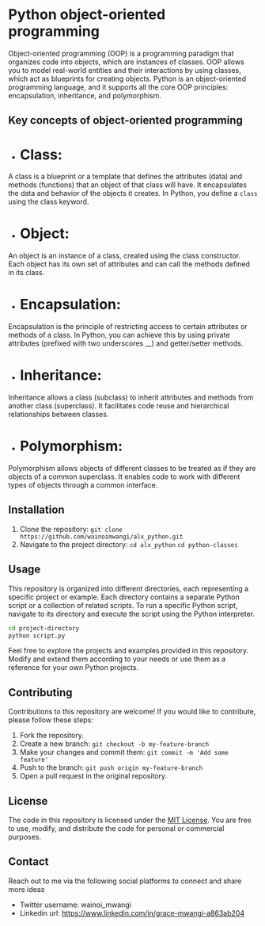 # Python object-oriented programming

Object-oriented programming (OOP) is a programming paradigm that organizes code into objects, which are instances of classes. OOP allows you to model real-world entities and their interactions by using classes, which act as blueprints for creating objects. Python is an object-oriented programming language, and it supports all the core OOP principles: encapsulation, inheritance, and polymorphism.

##  Key concepts of object-oriented programming 

- # Class: 
A class is a blueprint or a template that defines the attributes (data) and methods (functions) that an object of that class will have. It encapsulates the data and behavior of the objects it creates. In Python, you define a `class` using the class keyword.
- # Object: 
An object is an instance of a class, created using the class constructor. Each object has its own set of attributes and can call the methods defined in its class.
- # Encapsulation: 
Encapsulation is the principle of restricting access to certain attributes or methods of a class. In Python, you can achieve this by using private attributes (prefixed with two underscores __) and getter/setter methods.
- # Inheritance: 
Inheritance allows a class (subclass) to inherit attributes and methods from another class (superclass). It facilitates code reuse and hierarchical relationships between classes.
- # Polymorphism: 
Polymorphism allows objects of different classes to be treated as if they are objects of a common superclass. It enables code to work with different types of objects through a common interface.

## Installation

1. Clone the repository: `git clone https://github.com/wainoimwangi/alx_python.git`
2. Navigate to the project directory: `cd alx_python` `cd python-classes`

## Usage

This repository is organized into different directories, each representing a specific project or example. Each directory contains a separate Python script or a collection of related scripts. To run a specific Python script, navigate to its directory and execute the script using the Python interpreter.

```bash
cd project-directory
python script.py
```

Feel free to explore the projects and examples provided in this repository. Modify and extend them according to your needs or use them as a reference for your own Python projects.

## Contributing

Contributions to this repository are welcome! If you would like to contribute, please follow these steps:

1. Fork the repository.
2. Create a new branch: `git checkout -b my-feature-branch`
3. Make your changes and commit them: `git commit -m 'Add some feature'`
4. Push to the branch: `git push origin my-feature-branch`
5. Open a pull request in the original repository.

## License

The code in this repository is licensed under the [MIT License](LICENSE.md). You are free to use, modify, and distribute the code for personal or commercial purposes.

## Contact

Reach out to me via the following social platforms to connect and share more ideas

- Twitter username: wainoi_mwangi
- Linkedin url: https://www.linkedin.com/in/grace-mwangi-a863ab204